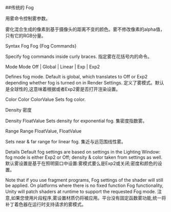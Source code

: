 ##传统的 Fog

用雾命令控制雾参数。

雾化混合生成的像素到基于摄像头的距离不变的颜色。雾不修改像素的alpha值，只有它的RGB分量。

Syntax
Fog
Fog {Fog Commands}

Specify fog commands inside curly braces.
指定雾在花括号内的命令。

Mode
Mode Off | Global | Linear | Exp | Exp2

Defines fog mode. Default is global, which translates to Off or Exp2 depending whether fog is turned on in Render Settings.
定义了雾模式。默认是全球性的,这意味着根据或者Exp2雾是否打开渲染设置。

Color
Color ColorValue
Sets fog color.

Density
密度

Density FloatValue
Sets density for exponential fog.
集密度指数雾。

Range
Range FloatValue, FloatValue

Sets near & far range for linear fog.
集近与远范围线性雾。

Details
Default fog settings are based on settings in the Lighting Window: fog mode is either Exp2 or Off; density & color taken from settings as well.
默认雾设置是基于在照明窗口中设置:雾模式要么是Exp2或关闭;密度和颜色的设置。

Note that if you use fragment programs, Fog settings of the shader will still be applied. On platforms where there is no fixed function Fog functionality, Unity will patch shaders at runtime to support the requested Fog mode.
注意,如果您使用片段程序,雾设置材质仍将被应用。平台没有固定函数雾功能,统一将补丁着色器在运行时支持请求的雾模式。




